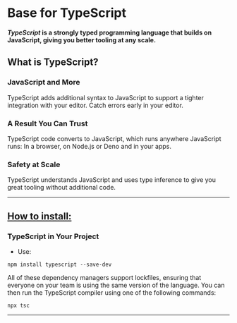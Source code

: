 # Base for TypeScript

***TypeScript* is a strongly typed programming language that builds on JavaScript, giving you better tooling at any scale.**


## What is TypeScript?


### JavaScript and More

TypeScript adds additional syntax to JavaScript to support a tighter integration with your editor. Catch errors early in your editor.

### A Result You Can Trust

TypeScript code converts to JavaScript, which runs anywhere JavaScript runs: In a browser, on Node.js or Deno and in your apps.

### Safety at Scale

TypeScript understands JavaScript and uses type inference to give you great tooling without additional code.

---

## [How to install:](https://www.typescriptlang.org/download)

### TypeScript in Your Project

- Use: 

```
npm install typescript --save-dev
```

All of these dependency managers support lockfiles, ensuring that everyone on your team is using the same version of the language. You can then run the TypeScript compiler using one of the following commands:

```
npx tsc
```

---

